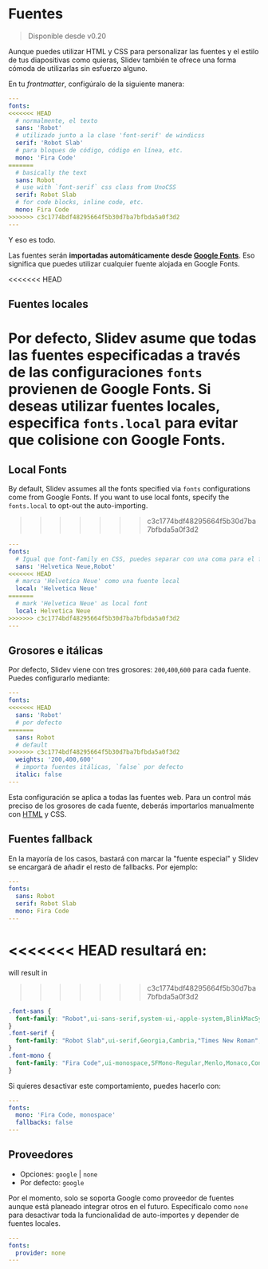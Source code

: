 # Fuentes

> Disponible desde v0.20

Aunque puedes utilizar HTML y CSS para personalizar las fuentes y el estilo de tus diapositivas como quieras, Slidev también te ofrece una forma cómoda de utilizarlas sin esfuerzo alguno.

En tu *frontmatter*, configúralo de la siguiente manera:

```yaml
---
fonts:
<<<<<<< HEAD
  # normalmente, el texto
  sans: 'Robot'
  # utilizado junto a la clase 'font-serif' de windicss
  serif: 'Robot Slab'
  # para bloques de código, código en línea, etc.
  mono: 'Fira Code'
=======
  # basically the text
  sans: Robot
  # use with `font-serif` css class from UnoCSS
  serif: Robot Slab
  # for code blocks, inline code, etc.
  mono: Fira Code
>>>>>>> c3c1774bdf48295664f5b30d7ba7bfbda5a0f3d2
---
```

Y eso es todo.

Las fuentes serán **importadas automáticamente desde [Google Fonts](https://fonts.google.com/)**. Eso significa que puedes utilizar cualquier fuente alojada en Google Fonts.

<<<<<<< HEAD
## Fuentes locales
Por defecto, Slidev asume que todas las fuentes especificadas a través de las configuraciones `fonts` provienen de Google Fonts. Si deseas utilizar fuentes locales, especifica `fonts.local` para evitar que colisione con Google Fonts. 
=======
## Local Fonts

By default, Slidev assumes all the fonts specified via `fonts` configurations come from Google Fonts. If you want to use local fonts, specify the `fonts.local` to opt-out the auto-importing.
>>>>>>> c3c1774bdf48295664f5b30d7ba7bfbda5a0f3d2

```yaml
---
fonts:
  # Igual que font-family en CSS, puedes separar con una coma para el fallback
  sans: 'Helvetica Neue,Robot'
<<<<<<< HEAD
  # marca 'Helvetica Neue' como una fuente local
  local: 'Helvetica Neue'
=======
  # mark 'Helvetica Neue' as local font
  local: Helvetica Neue
>>>>>>> c3c1774bdf48295664f5b30d7ba7bfbda5a0f3d2
---
```

## Grosores e itálicas

Por defecto, Slidev viene con tres grosores: `200`,`400`,`600` para cada fuente. Puedes configurarlo mediante:

```yaml
---
fonts:
<<<<<<< HEAD
  sans: 'Robot'
  # por defecto
=======
  sans: Robot
  # default
>>>>>>> c3c1774bdf48295664f5b30d7ba7bfbda5a0f3d2
  weights: '200,400,600'
  # importa fuentes itálicas, `false` por defecto
  italic: false
---
```

Esta configuración se aplica a todas las fuentes web. Para un control más preciso de los grosores de cada fuente, deberás importarlos manualmente con [HTML](/custom/directory-structure.html#index-html) y CSS.

## Fuentes fallback

En la mayoría de los casos, bastará con marcar la "fuente especial" y Slidev se encargará de añadir el resto de fallbacks. Por ejemplo:

```yaml
---
fonts:
  sans: Robot
  serif: Robot Slab
  mono: Fira Code
---
```

<<<<<<< HEAD
resultará en:
=======
will result in
>>>>>>> c3c1774bdf48295664f5b30d7ba7bfbda5a0f3d2

```css
.font-sans {
  font-family: "Robot",ui-sans-serif,system-ui,-apple-system,BlinkMacSystemFont,"Segoe UI",Roboto,"Helvetica Neue",Arial,"Noto Sans",sans-serif,"Apple Color Emoji","Segoe UI Emoji","Segoe UI Symbol","Noto Color Emoji";
}
.font-serif {
  font-family: "Robot Slab",ui-serif,Georgia,Cambria,"Times New Roman",Times,serif;
}
.font-mono {
  font-family: "Fira Code",ui-monospace,SFMono-Regular,Menlo,Monaco,Consolas,"Liberation Mono","Courier New",monospace;
}
```

Si quieres desactivar este comportamiento, puedes hacerlo con:

```yaml
---
fonts:
  mono: 'Fira Code, monospace'
  fallbacks: false
---
```

## Proveedores

- Opciones: `google` | `none`
- Por defecto: `google`

Por el momento, solo se soporta Google como proveedor de fuentes aunque está planeado integrar otros en el futuro. Específicalo como `none` para desactivar toda la funcionalidad de auto-importes y depender de fuentes locales.

```yaml
---
fonts:
  provider: none
---
```

